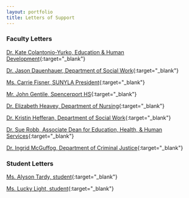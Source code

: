 ```yaml
---
layout: portfolio
title: Letters of Support
---
```


### Faculty Letters


[Dr. Kate Colantonio-Yurko, Education & Human Development](/uploads/letter_Yurko.pdf){:target="_blank"}

[Dr. Jason Dauenhauer, Department of Social Work](/uploads/letter_Dauenhauer.pdf){:target="_blank"}

[Ms. Carrie Fisner, SUNYLA President](/uploads/letter_Fishner.pdf){:target="_blank"}

[Mr. John Gentile, Spencerport HS](/uploads/letter_Gentile.pdf){:target="_blank"}

[Dr. Elizabeth Heavey, Department of Nursing](/uploads/letter_Heavey.pdf){:target="_blank"}

[Dr. Kristin Hefferan, Department of Social Work](/uploads/letter_Heffernan.pdf){:target="_blank"}

[Dr. Sue Robb, Associate Dean for Education, Health, & Human Services](/uploads/letter_Robb.pdf){:target="_blank"}

[Dr. Ingrid McGuffog, Department of Criminal Justice](/uploads/letter_McGuffog.pdf){:target="_blank"}


### Student Letters

[Ms. Alyson Tardy, student](/uploads/letter_Tardy.pdf){:target="_blank"}

[Ms. Lucky Light, student](/uploads/letter_Light.pdf){:target="_blank"}